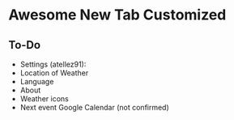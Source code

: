 # Awesome New Tab Customized

## To-Do
 - Settings (atellez91):
  - Location of Weather
  - Language
  - About
 - Weather icons
 - Next event Google Calendar (not confirmed)